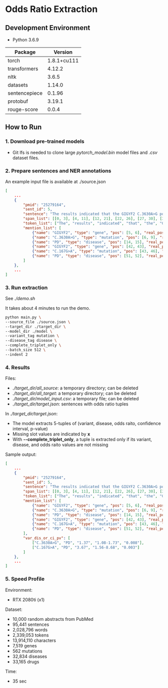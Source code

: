 # Odds Ratio Extraction

## Development Environment

- Python 3.6.9

| Package | Version |
|-|-|
| torch | 1.8.1+cu111 |
| transformers | 4.12.2 |
| nltk | 3.6.5 |
| datasets | 1.14.0 |
| sentencepiece | 0.1.96 |
| protobuf | 3.19.1 |
| rouge-score | 0.0.4 |

## How to Run

### 1. Download pre-trained models

- Git lfs is needed to clone large *pytorch_model.bin* model files and *.csv* dataset files.

### 2. Prepare sentences and NER annotations

An example input file is available at ./source.json

```json
[
    ...
    {
        "pmid": "25279164",
        "sent_id": 5,
        "sentence": "The results indicated that the GIGYF2 C.3630A>G polymorphism increased the risk of PD by 37% [P=0.008; odds ratio (OR), 1.37; 95% confidence interval (CI), 1.08-1.73] and that the GIGYF2 C.167G>A polymorphism was significantly associated with PD (P=0.003; OR, 3.67; 95% CI, 1.56-8.68).",
        "span_list": [[0, 3], [4, 11], [12, 21], [22, 26], [27, 30], [31, 37], [38, 45], [45, 46], [46, 47], [48, 60], [61, 70], [71, 74], [75, 79], [80, 82], [83, 85], [86, 88], [89, 91], [91, 92], [93, 94], [94, 101], [101, 102], [103, 107], [108, 113], [114, 115], [115, 117], [117, 118], [118, 119], [120, 124], [124, 125], [126, 128], [128, 129], [130, 140], [141, 149], [150, 151], [151, 153], [153, 154], [154, 155], [156, 165], [165, 166], [167, 170], [171, 175], [176, 179], [180, 186], [187, 193], [193, 194], [194, 195], [196, 208], [209, 212], [213, 226], [227, 237], [238, 242], [243, 245], [246, 247], [247, 254], [254, 255], [256, 258], [258, 259], [260, 264], [264, 265], [266, 268], [268, 269], [270, 272], [272, 273], [274, 283], [283, 284], [284, 285]],
        "token_list": ["The", "results", "indicated", "that", "the", "GIGYF2", "C.3630A", ">", "G", "polymorphism", "increased", "the", "risk", "of", "PD", "by", "37", "%", "[", "P=0.008", ";", "odds", "ratio", "(", "OR", ")", ",", "1.37", ";", "95", "%", "confidence", "interval", "(", "CI", ")", ",", "1.08-1.73", "]", "and", "that", "the", "GIGYF2", "C.167G", ">", "A", "polymorphism", "was", "significantly", "associated", "with", "PD", "(", "P=0.003", ";", "OR", ",", "3.67", ";", "95", "%", "CI", ",", "1.56-8.68", ")", "."],
        "mention_list": [
            {"name": "GIGYF2", "type": "gene", "pos": [5, 6], "real_pos": [31, 37]},
            {"name": "C.3630A>G", "type": "mutation", "pos": [6, 9], "real_pos": [38, 47]},
            {"name": "PD", "type": "disease", "pos": [14, 15], "real_pos": [83, 85]},
            {"name": "GIGYF2", "type": "gene", "pos": [42, 43], "real_pos": [180, 186]},
            {"name": "C.167G>A", "type": "mutation", "pos": [43, 46], "real_pos": [187, 195]},
            {"name": "PD", "type": "disease", "pos": [51, 52], "real_pos": [243, 245]}
        ]
    },
    ...
]
```

### 3. Run extraction

See *./demo.sh*

It takes about 4 minutes to run the demo.

```bash
python main.py \
--source_file ./source.json \
--target_dir ./target_dir \
--model_dir ./model \
--variant_tag mutation \
--disease_tag disease \
--complete_triplet_only \
--batch_size 512 \
--indent 2
```

### 4. Results

Files:

- *./target_dir/all_source*: a temporary directory; can be deleted
- *./target_dir/all_target*: a temporary directory; can be deleted
- *./target_dir/model_input.csv*: a temporary file; can be deleted
- *./target_dir/target.json*: sentences with odds ratio tuples

In *./target_dir/target.json*:

- The model extracts 5-tuples of (variant, disease, odds raito, confidence interval, p-value)
- Missing slot values are indicated by **x**
- With **--complete_triplet_only**, a tuple is extracted only if its variant, disease, and odds raito values are not missing

Sample output:

```json
[
    ...
    {
        "pmid": "25279164",
        "sent_id": 5,
        "sentence": "The results indicated that the GIGYF2 C.3630A>G polymorphism increased the risk of PD by 37% [P=0.008; odds ratio (OR), 1.37; 95% confidence interval (CI), 1.08-1.73] and that the GIGYF2 C.167G>A polymorphism was significantly associated with PD (P=0.003; OR, 3.67; 95% CI, 1.56-8.68).",
        "span_list": [[0, 3], [4, 11], [12, 21], [22, 26], [27, 30], [31, 37], [38, 45], [45, 46], [46, 47], [48, 60], [61, 70], [71, 74], [75, 79], [80, 82], [83, 85], [86, 88], [89, 91], [91, 92], [93, 94], [94, 101], [101, 102], [103, 107], [108, 113], [114, 115], [115, 117], [117, 118], [118, 119], [120, 124], [124, 125], [126, 128], [128, 129], [130, 140], [141, 149], [150, 151], [151, 153], [153, 154], [154, 155], [156, 165], [165, 166], [167, 170], [171, 175], [176, 179], [180, 186], [187, 193], [193, 194], [194, 195], [196, 208], [209, 212], [213, 226], [227, 237], [238, 242], [243, 245], [246, 247], [247, 254], [254, 255], [256, 258], [258, 259], [260, 264], [264, 265], [266, 268], [268, 269], [270, 272], [272, 273], [274, 283], [283, 284], [284, 285]],
        "token_list": ["The", "results", "indicated", "that", "the", "GIGYF2", "C.3630A", ">", "G", "polymorphism", "increased", "the", "risk", "of", "PD", "by", "37", "%", "[", "P=0.008", ";", "odds", "ratio", "(", "OR", ")", ",", "1.37", ";", "95", "%", "confidence", "interval", "(", "CI", ")", ",", "1.08-1.73", "]", "and", "that", "the", "GIGYF2", "C.167G", ">", "A", "polymorphism", "was", "significantly", "associated", "with", "PD", "(", "P=0.003", ";", "OR", ",", "3.67", ";", "95", "%", "CI", ",", "1.56-8.68", ")", "."],
        "mention_list": [
            {"name": "GIGYF2", "type": "gene", "pos": [5, 6], "real_pos": [31, 37]},
            {"name": "C.3630A>G", "type": "mutation", "pos": [6, 9], "real_pos": [38, 47]},
            {"name": "PD", "type": "disease", "pos": [14, 15], "real_pos": [83, 85]},
            {"name": "GIGYF2", "type": "gene", "pos": [42, 43], "real_pos": [180, 186]},
            {"name": "C.167G>A", "type": "mutation", "pos": [43, 46], "real_pos": [187, 195]},
            {"name": "PD", "type": "disease", "pos": [51, 52], "real_pos": [243, 245]}
        ],
        "var_dis_or_ci_pv": [
            ["C.3630A>G", "PD", "1.37", "1.08-1.73", "0.008"],
            ["C.167G>A", "PD", "3.67", "1.56-8.68", "0.003"]
        ]
    },
    ...
]
```

### 5. Speed Profile

Environment:
- RTX 2080ti (x1)

Dataset:
- 10,000 random abstracts from PubMed
- 95,441 sentences
- 2,028,796 words
- 2,339,053 tokens
- 13,914,110 characters
- 7,519 genes
- 562 mutations
- 32,834 diseases
- 33,165 drugs

Time:
- 35 sec
